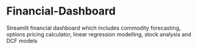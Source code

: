 # Financial-Dashboard
Streamlit financial dashboard which includes commodity forecasting, options pricing calculator, linear regression modelling, stock analysis and DCF models
